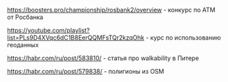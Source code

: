 https://boosters.pro/championship/rosbank2/overview - конкурс по АТМ от Росбанка

https://youtube.com/playlist?list=PLs9D4XVqc6dC1B8EerQQMFsTQr2kzqOhk - курс по использованию геоданных

https://habr.com/ru/post/583810/ - статья про walkability в Питере

https://habr.com/ru/post/579838/ - полигионы из OSM
